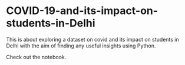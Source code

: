 # COVID-19-and-its-impact-on-students-in-Delhi
This is about exploring a dataset on covid and its impact on students in Delhi with the aim of finding any useful insights using Python. 

Check out the notebook.

